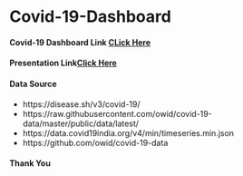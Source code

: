 # Covid-19-Dashboard
<h4>Covid-19 Dashboard Link <a href="https://coviddashboard.z23.web.core.windows.net">CLick Here</a>
<h4>Presentation Link<a href="https://docs.google.com/presentation/d/1oGJc7gmELgi_PWGSM1YjgI6TP1iYb4US/edit?usp=sharing&ouid=115668957055761586138&rtpof=true&sd=true">Click Here</a></h4>
  
  <h4>Data Source</h4>
  <ul>
    <li>https://disease.sh/v3/covid-19/</li>
    <li>https://raw.githubusercontent.com/owid/covid-19-data/master/public/data/latest/</li>
    <li>https://data.covid19india.org/v4/min/timeseries.min.json</li>
    <li>https://github.com/owid/covid-19-data</li>
  </ul>
  
  <h4>Thank You</h4>
